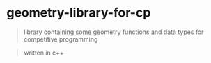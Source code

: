 # geometry-library-for-cp

>library containing some geometry functions and data types
for competitive programming

>written in c++
